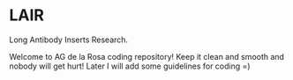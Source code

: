 # LAIR
Long Antibody Inserts Research.

Welcome to AG de la Rosa coding repository!
Keep it clean and smooth and nobody will get hurt!
Later I will add some guidelines for coding =)
